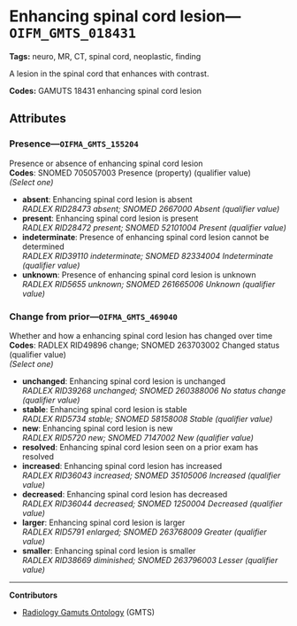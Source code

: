 # Enhancing spinal cord lesion—`OIFM_GMTS_018431`

**Tags:** neuro, MR, CT, spinal cord, neoplastic, finding

A lesion in the spinal cord that enhances with contrast.

**Codes:** GAMUTS 18431 enhancing spinal cord lesion

## Attributes

### Presence—`OIFMA_GMTS_155204`

Presence or absence of enhancing spinal cord lesion  
**Codes**: SNOMED 705057003 Presence (property) (qualifier value)  
*(Select one)*

- **absent**: Enhancing spinal cord lesion is absent  
_RADLEX RID28473 absent; SNOMED 2667000 Absent (qualifier value)_
- **present**: Enhancing spinal cord lesion is present  
_RADLEX RID28472 present; SNOMED 52101004 Present (qualifier value)_
- **indeterminate**: Presence of enhancing spinal cord lesion cannot be determined  
_RADLEX RID39110 indeterminate; SNOMED 82334004 Indeterminate (qualifier value)_
- **unknown**: Presence of enhancing spinal cord lesion is unknown  
_RADLEX RID5655 unknown; SNOMED 261665006 Unknown (qualifier value)_

### Change from prior—`OIFMA_GMTS_469040`

Whether and how a enhancing spinal cord lesion has changed over time  
**Codes**: RADLEX RID49896 change; SNOMED 263703002 Changed status (qualifier value)  
*(Select one)*

- **unchanged**: Enhancing spinal cord lesion is unchanged  
_RADLEX RID39268 unchanged; SNOMED 260388006 No status change (qualifier value)_
- **stable**: Enhancing spinal cord lesion is stable  
_RADLEX RID5734 stable; SNOMED 58158008 Stable (qualifier value)_
- **new**: Enhancing spinal cord lesion is new  
_RADLEX RID5720 new; SNOMED 7147002 New (qualifier value)_
- **resolved**: Enhancing spinal cord lesion seen on a prior exam has resolved  
- **increased**: Enhancing spinal cord lesion has increased  
_RADLEX RID36043 increased; SNOMED 35105006 Increased (qualifier value)_
- **decreased**: Enhancing spinal cord lesion has decreased  
_RADLEX RID36044 decreased; SNOMED 1250004 Decreased (qualifier value)_
- **larger**: Enhancing spinal cord lesion is larger  
_RADLEX RID5791 enlarged; SNOMED 263768009 Greater (qualifier value)_
- **smaller**: Enhancing spinal cord lesion is smaller  
_RADLEX RID38669 diminished; SNOMED 263796003 Lesser (qualifier value)_

---

**Contributors**

- [Radiology Gamuts Ontology](https://gamuts.net/) (GMTS)